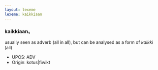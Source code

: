 ```yaml
---
layout: lexeme
lexeme: kaikkiaan
---
```


###  kaikkiaan₁

usually seen as adverb (all in all), but can be analysed as a form of *kaikki* (all)
* UPOS:  ADV
* Origin:  kotus|fiwikt

